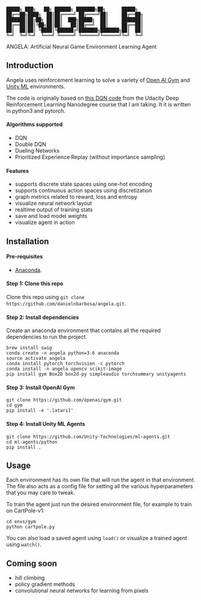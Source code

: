```
█████╗ ███╗   ██╗ ██████╗ ███████╗██╗      █████╗
██╔══██╗████╗  ██║██╔════╝ ██╔════╝██║     ██╔══██╗
███████║██╔██╗ ██║██║  ███╗█████╗  ██║     ███████║
██╔══██║██║╚██╗██║██║   ██║██╔══╝  ██║     ██╔══██║
██║  ██║██║ ╚████║╚██████╔╝███████╗███████╗██║  ██║
╚═╝  ╚═╝╚═╝  ╚═══╝ ╚═════╝ ╚══════╝╚══════╝╚═╝  ╚═╝
```

ANGELA: Artificial Neural Game Environment Learning Agent


## Introduction

Angela uses reinforcement learning to solve a variety of [Open AI Gym](https://gym.openai.com/) and [Unity ML](https://github.com/Unity-Technologies/ml-agents/blob/master/docs/Learning-Environment-Examples.md#banana-collector) environments.

The code is originally based on [this DQN code](https://github.com/udacity/deep-reinforcement-learning/tree/master/dqn) from the Udacity Deep Reinforcement Learning Nanodegree course that I am taking.  It it is written in python3 and pytorch.


#### Algorithms supported
- DQN
- Double DQN
- Dueling Networks
- Prioritized Experience Replay (without importance sampling)

#### Features
- supports discrete state spaces using one-hot encoding
- supports continuous action spaces using discretization
- graph metrics related to reward, loss and entropy
- visualize neural network layout
- realtime output of training stats
- save and load model weights
- visualize agent in action


## Installation

#### Pre-requisites
- [Anaconda](https://www.anaconda.com/download/).

#### Step 1: Clone this repo
Clone this repo using `git clone https://github.com/danielnbarbosa/angela.git`.

#### Step 2: Install dependencies
Create an anaconda environment that contains all the required dependencies to run the project.

```
brew install swig
conda create -n angela python=3.6 anaconda
source activate angela
conda install pytorch torchvision -c pytorch
conda install -n angela opencv scikit-image
pip install gym Box2D box2d-py simpleaudio torchsummary unityagents
```

#### Step 3: Install OpenAI Gym
```
git clone https://github.com/openai/gym.git
cd gym
pip install -e '.[atari]'
```

#### Step 4: Install Unity ML Agents
```
git clone https://github.com/Unity-Technologies/ml-agents.git
cd ml-agents/python
pip install .
```

## Usage
Each environment has its own file that will run the agent in that environment.  The file also acts as a config file for setting all the various hyperparameters that you may care to tweak.

To train the agent just run the desired environment file, for example to train on CartPole-v1:

```
cd envs/gym
python cartpole.py
```

You can also load a saved agent using `load()` or visualize a trained agent using `watch()`.


## Coming soon
- hill climbing
- policy gradient methods
- convolutional neural networks for learning from pixels
